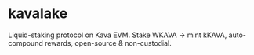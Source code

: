 # kavalake
Liquid-staking protocol on Kava EVM. Stake WKAVA → mint kKAVA, auto-compound rewards, open-source &amp; non-custodial.
